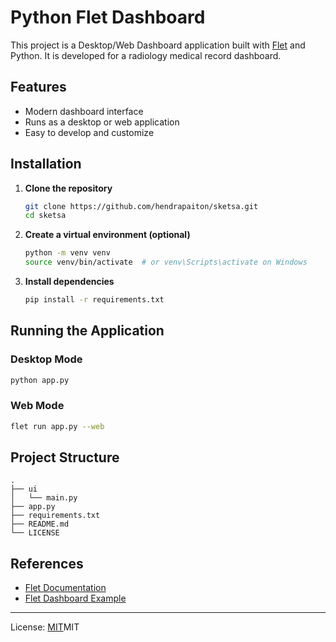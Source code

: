 # Python Flet Dashboard

This project is a Desktop/Web Dashboard application built with [Flet](https://flet.dev/) and Python. It is developed for a radiology medical record dashboard.

## Features

- Modern dashboard interface
- Runs as a desktop or web application
- Easy to develop and customize

## Installation

1. **Clone the repository**

   ```bash
   git clone https://github.com/hendrapaiton/sketsa.git
   cd sketsa
   ```

2. **Create a virtual environment (optional)**

   ```bash
   python -m venv venv
   source venv/bin/activate  # or venv\Scripts\activate on Windows
   ```

3. **Install dependencies**
   ```bash
   pip install -r requirements.txt
   ```

## Running the Application

### Desktop Mode

```bash
python app.py
```

### Web Mode

```bash
flet run app.py --web
```

## Project Structure

```
.
├── ui
│   └── main.py
├── app.py
├── requirements.txt
├── README.md
└── LICENSE
```

## References

- [Flet Documentation](https://flet.dev/docs/)
- [Flet Dashboard Example](https://github.com/flet-dev/examples)

---

License: [MIT](LICENSE)MIT
